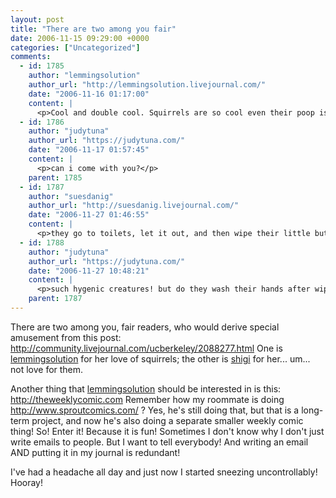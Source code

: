```yaml
---
layout: post
title: "There are two among you fair"
date: 2006-11-15 09:29:00 +0000
categories: ["Uncategorized"]
comments:
  - id: 1785
    author: "lemmingsolution"
    author_url: "http://lemmingsolution.livejournal.com/"
    date: "2006-11-16 01:17:00"
    content: |
      <p>Cool and double cool. Squirrels are so cool even their poop is cool. I will add "search for poo" to my list of fake science experiments to do around Lake Merrit. (Right after "Document crested ducks")</p>
  - id: 1786
    author: "judytuna"
    author_url: "https://judytuna.com/"
    date: "2006-11-17 01:57:45"
    content: |
      <p>can i come with you?</p>
    parent: 1785
  - id: 1787
    author: "suesdanig"
    author_url: "http://suesdanig.livejournal.com/"
    date: "2006-11-27 01:46:55"
    content: |
      <p>they go to toilets, let it out, and then wipe their little butts. check ur trees</p>
  - id: 1788
    author: "judytuna"
    author_url: "https://judytuna.com/"
    date: "2006-11-27 10:48:21"
    content: |
      <p>such hygenic creatures! but do they wash their hands after wiping? i mean paws</p>
    parent: 1787
---
```


There are two among you, fair readers, who would derive special amusement from this post: http://community.livejournal.com/ucberkeley/2088277.html
One is [lemmingsolution](http://lemmingsolution.livejournal.com/) for her love of squirrels; the other is [shigi](http://shigi.livejournal.com/) for her... um... not love for them.

Another thing that [lemmingsolution](http://lemmingsolution.livejournal.com/) should be interested in is this: http://theweeklycomic.com
Remember how my roommate is doing http://www.sproutcomics.com/ ? Yes, he's still doing that, but that is a long-term project, and now he's also doing a separate smaller weekly comic thing! So! Enter it! Because it is fun! Sometimes I don't know why I don't just write emails to people. But I want to tell everybody! And writing an email AND putting it in my journal is redundant!

I've had a headache all day and just now I started sneezing uncontrollably! Hooray!